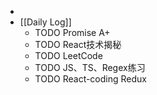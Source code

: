 -
- [[Daily Log]]
	- TODO Promise A+
	- TODO React技术揭秘
	- TODO LeetCode
	- TODO JS、TS、Regex练习
	- TODO React-coding Redux